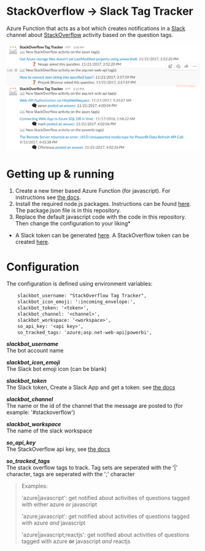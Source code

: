 # StackOverflow -> Slack Tag Tracker
Azure Function that acts as a bot which creates notifications in a [Slack](https://slack.com/) channel about [StackOverflow](https://stackoverflow.com/) activity based on the question tags.

![Overview](media/slack.PNG?raw=true )

# Getting up & running

1. Create a new timer based Azure Function (for javascript). For instructions see [the docs](https://docs.microsoft.com/en-us/azure/azure-functions/functions-create-first-azure-function).
2. Install the required node.js packages. Instructions can be found [here](https://docs.microsoft.com/en-us/azure/azure-functions/functions-reference-node#node-version-and-package-management). The package.json file is in this repository.
3. Replace the default javascript code with the code in this repository. Then change the configuration to your liking*

* A Slack token can be generated [here](https://api.slack.com/apps). A StackOverflow token can be created [here](https://stackapps.com/apps/oauth/register).

# Configuration

The configuration is defined using environment variables:

        slackbot_username: "StackOverflow Tag Tracker",
        slackbot_icon_emoji: ':incoming_envelope:',
        slackbot_token: '<token>',
        slackbot_channel: '<channel>',
        slackbot_workspace: '<workspace>',
        so_api_key: '<api key>',
        so_tracked_tags: 'azure;asp.net-web-api|powerbi',
        
***slackbot_username***       
  The bot account name

***slackbot_icon_emoji***       
  The Slack bot emoji icon (can be blank)

***slackbot_token***       
  The Slack token, Create a Slack App and get a token. see [the docs](https://api.slack.com/slack-apps) 

***slackbot_channel***       
  The name or the id of the channel that the message are posted to (for example: '#stackoverflow')

***slackbot_workspace***       
  The name of the slack workspace

***so_api_key***       
  The StackOverflow api key, see [the docs](https://stackapps.com/apps/oauth/register)

***so_tracked_tags***       
  The stack overflow tags to track. Tag sets are seperated with the '|' character, tags are seperated with the ';' character
  
  > Examples:
  >
  > 'azure|javascript': get notified about activities of questions tagged with either azure *or* javascript
  >
  > 'azure;javascript': get notified about activities of questions tagged with azure *and* javascript
  >
  > 'azure|javascript;reactjs': get notified about activities of questions tagged with azure **or** javascript *and* reactjs
